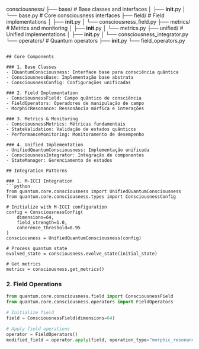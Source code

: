 consciousness/
├── base/               # Base classes and interfaces
│   ├── __init__.py
│   └── base.py        # Core consciousness interfaces
├── field/             # Field implementations
│   ├── __init__.py
│   └── consciousness_field.py
├── metrics/           # Metrics and monitoring
│   ├── __init__.py
│   └── metrics.py
├── unified/          # Unified implementations
│   ├── __init__.py
│   └── consciousness_integrator.py
└── operators/        # Quantum operators
    ├── __init__.py
    └── field_operators.py
```

## Core Components

### 1. Base Classes
- IQuantumConsciousness: Interface base para consciência quântica
- ConsciousnessBase: Implementação base abstrata
- ConsciousnessConfig: Configurações unificadas

### 2. Field Implementation
- ConsciousnessField: Campo quântico de consciência
- FieldOperators: Operadores de manipulação de campo
- MorphicResonance: Ressonância mórfica e interações

### 3. Metrics & Monitoring
- ConsciousnessMetrics: Métricas fundamentais
- StateValidation: Validação de estados quânticos
- PerformanceMonitoring: Monitoramento de desempenho

### 4. Unified Implementation
- UnifiedQuantumConsciousness: Implementação unificada
- ConsciousnessIntegrator: Integração de componentes
- StateManager: Gerenciamento de estados

## Integration Patterns

### 1. M-ICCI Integration
```python
from quantum.core.consciousness import UnifiedQuantumConsciousness
from quantum.core.consciousness.types import ConsciousnessConfig

# Initialize with M-ICCI configuration
config = ConsciousnessConfig(
    dimensions=64,
    field_strength=1.0,
    coherence_threshold=0.95
)
consciousness = UnifiedQuantumConsciousness(config)

# Process quantum state
evolved_state = consciousness.evolve_state(initial_state)

# Get metrics
metrics = consciousness.get_metrics()
```

### 2. Field Operations
```python
from quantum.core.consciousness.field import ConsciousnessField
from quantum.core.consciousness.operators import FieldOperators

# Initialize field
field = ConsciousnessField(dimensions=64)

# Apply field operations
operator = FieldOperators()
modified_field = operator.apply(field, operation_type="morphic_resonance")
